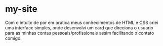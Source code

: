 # my-site
 Com o intuito de por em pratica meus conhecimentos de HTML e CSS criei uma interface simples, onde desenvolvi um card que direciona o usuario para as minhas contas pessoais/profissionais assim facilitando o contato comigo.
